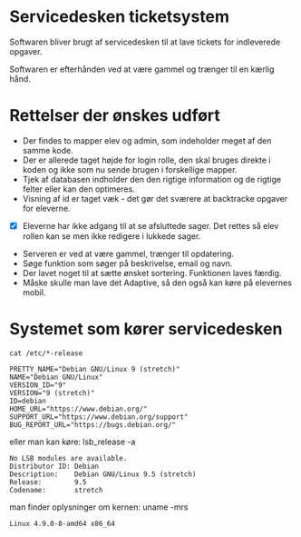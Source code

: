 # Servicedesken ticketsystem

Softwaren bliver brugt af servicedesken til at lave tickets for indleverede opgaver.

Softwaren er efterhånden ved at være gammel og trænger til en kærlig hånd.

# Rettelser der ønskes udført
* Der findes to mapper elev og admin, som indeholder meget af den samme kode.
* Der er allerede taget højde for login rolle, den skal bruges direkte i koden og ikke som nu sende brugen i forskellige mapper.
* Tjek af databasen indholder den den rigtige information og de rigtige felter eller kan den optimeres.
* Visning af id er taget væk - det gør det sværere at backtracke opgaver for eleverne.
* [x] Eleverne har ikke adgang til at se afsluttede sager. Det rettes så elev rollen kan se men ikke redigere i lukkede sager.
* Serveren er ved at være gammel, trænger til opdatering.
* Søge funktion som søger på beskrivelse, email og navn.
* Der lavet noget til at sætte ønsket sortering. Funktionen laves færdig.
* Måske skulle man lave det Adaptive, så den også kan køre på elevernes mobil.

# Systemet som kører servicedesken
    cat /etc/*-release
    
    PRETTY_NAME="Debian GNU/Linux 9 (stretch)"
    NAME="Debian GNU/Linux"
    VERSION_ID="9"
    VERSION="9 (stretch)"
    ID=debian
    HOME_URL="https://www.debian.org/"
    SUPPORT_URL="https://www.debian.org/support"
    BUG_REPORT_URL="https://bugs.debian.org/"

eller man kan køre:
    lsb_release -a

    No LSB modules are available.
    Distributor ID: Debian
    Description:    Debian GNU/Linux 9.5 (stretch)
    Release:        9.5
    Codename:       stretch

man finder oplysninger om kernen:
    uname -mrs
    
    Linux 4.9.0-8-amd64 x86_64

